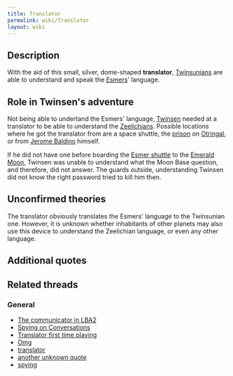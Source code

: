 ```yaml
---
title: Translator
permalink: wiki/Translator
layout: wiki
---
```


## Description

With the aid of this small, silver, dome-shaped **translator**,
[Twinsunians](Twinsun "wikilink") are able to understand and speak the
[Esmers](Esmer "wikilink")' language.

## Role in Twinsen's adventure

Not being able to undertand the Esmers' language,
[Twinsen](Twinsen "wikilink") needed at a translator to be able to
understand the [Zeelichians](Zeelich "wikilink"). Possible locations
where he got the translator from are a space shuttle, the
[prison](Otringal_prison "wikilink") on [Otringal](Otringal "wikilink"),
or from [Jerome Baldino](Jerome_Baldino "wikilink") himself.

If he did not have one before boarding the [Esmer
shuttle](Esmer_shuttle "wikilink") to the [Emerald
Moon](Emerald_Moon "wikilink"), Twinsen was unable to understand what
the Moon Base question, and therefore, did not answer. The guards
outside, understanding Twinsen did not know the right password tried to
kill him then.

## Unconfirmed theories

The translator obviously translates the Esmers' language to the
Twinsunian one. However, it is unknown whether inhabitants of other
planets may also use this device to understand the Zeelichian language,
or even any other language.

## Additional quotes

## Related threads

### General

- [The communicator in
  LBA2](https://forum.magicball.net/showthread.php?t=5305)
- [Spying on
  Conversations](https://forum.magicball.net/showthread.php?t=6467)
- [Translator first time
  playing](https://forum.magicball.net/showthread.php?t=5927)
- [Omg](https://forum.magicball.net/showthread.php?t=2398)
- [translator](https://forum.magicball.net/showthread.php?t=1981)
- [another unknown
  quote](https://forum.magicball.net/showthread.php?t=741)
- [spying](https://forum.magicball.net/showthread.php?t=547)
